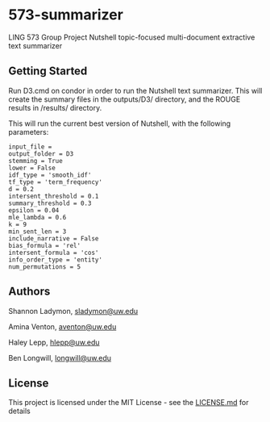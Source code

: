 # 573-summarizer
LING 573 Group Project
Nutshell topic-focused multi-document extractive text summarizer

## Getting Started
Run D3.cmd on condor in order to run the Nutshell text summarizer.
This will create the summary files in the outputs/D3/ directory, and the ROUGE results in /results/ directory.

This will run the current best version of Nutshell, with the following parameters:

```
input_file = 
output_folder = D3
stemming = True
lower = False
idf_type = 'smooth_idf'
tf_type = 'term_frequency'
d = 0.2
intersent_threshold = 0.1
summary_threshold = 0.3
epsilon = 0.04
mle_lambda = 0.6
k = 9
min_sent_len = 3
include_narrative = False
bias_formula = 'rel'
intersent_formula = 'cos'
info_order_type = 'entity'
num_permutations = 5
```

## Authors
Shannon Ladymon, sladymon@uw.edu

Amina Venton, aventon@uw.edu

Haley Lepp, hlepp@uw.edu 

Ben Longwill, longwill@uw.edu

## License
This project is licensed under the MIT License - see the [LICENSE.md](LICENSE.md) for details

